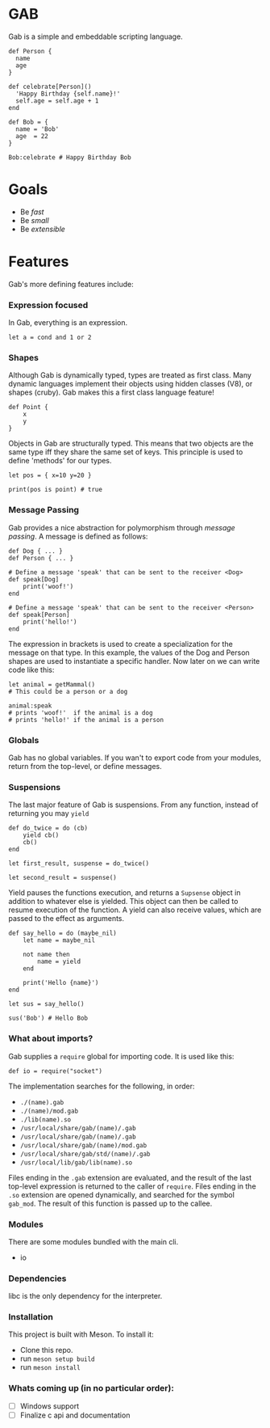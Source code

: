 # GAB
Gab is a simple and embeddable scripting language.

```
def Person {
  name
  age
}

def celebrate[Person]()
  'Happy Birthday {self.name}!'
  self.age = self.age + 1
end

def Bob = {
  name = 'Bob'
  age  = 22
}

Bob:celebrate # Happy Birthday Bob
```
# Goals
 - Be *fast*
 - Be *small*
 - Be *extensible*
# Features
Gab's more defining features include:
### Expression focused
In Gab, everything is an expression. 
```
let a = cond and 1 or 2
```
### Shapes
Although Gab is dynamically typed, types are treated as first class.
Many dynamic languages implement their objects using hidden classes (V8), or shapes (cruby). Gab makes this a first class language feature!
```
def Point {
    x
    y
}
```
Objects in Gab are structurally typed. This means that two objects are the same type iff they share the same set of keys. This principle is used to define 'methods' for our types.
```
let pos = { x=10 y=20 }

print(pos is point) # true
```
### Message Passing
Gab provides a nice abstraction for polymorphism through *message passing*.
A message is defined as follows:
```
def Dog { ... }
def Person { ... }

# Define a message 'speak' that can be sent to the receiver <Dog>
def speak[Dog]
    print('woof!')
end

# Define a message 'speak' that can be sent to the receiver <Person>
def speak[Person]
    print('hello!')
end
```
The expression in brackets is used to create a specialization for the message on that type.
In this example, the values of the Dog and Person shapes are used to instantiate a specific handler. Now later on we can write code like this:
```
let animal = getMammal()
# This could be a person or a dog

animal:speak
# prints 'woof!'  if the animal is a dog
# prints 'hello!' if the animal is a person
```
### Globals
Gab has no global variables. If you wan't to export code from your modules, return from the top-level, or define messages.
### Suspensions
The last major feature of Gab is suspensions. From any function, instead of returning you may `yield`
```
def do_twice = do (cb)
    yield cb()
    cb()
end

let first_result, suspense = do_twice()

let second_result = suspense()
```
Yield pauses the functions execution, and returns a `Supsense` object in addition to whatever else is yielded. This object can then be called to resume execution of the function. A yield can also receive values, which are passed to the effect as arguments.
```
def say_hello = do (maybe_nil)
    let name = maybe_nil

    not name then
        name = yield
    end

    print('Hello {name}')
end

let sus = say_hello()

sus('Bob') # Hello Bob
```
### What about imports?
Gab supplies a `require` global for importing code. 
It is used like this:
```
def io = require("socket")
```
The implementation searches for the following, in order:
 - `./(name).gab`
 - `./(name)/mod.gab`
 - `./lib(name).so`
 - `/usr/local/share/gab/(name)/.gab`
 - `/usr/local/share/gab/(name)/.gab`
 - `/usr/local/share/gab/(name)/mod.gab`
 - `/usr/local/share/gab/std/(name)/.gab`
 - `/usr/local/lib/gab/lib(name).so`

 Files ending in the `.gab` extension are evaluated, and the result of the last top-level expression is returned to the caller of `require`. Files ending in the `.so` extension are opened dynamically, and searched for the symbol `gab_mod`. The result of this function is passed up to the callee.
### Modules
There are some modules bundled with the main cli.
  - io
### Dependencies
libc is the only dependency for the interpreter.
### Installation
This project is built with Meson. To install it:
  - Clone this repo.
  - run `meson setup build`
  - run `meson install`
### Whats coming up (in no particular order):
 - [ ] Windows support
 - [ ] Finalize c api and documentation

